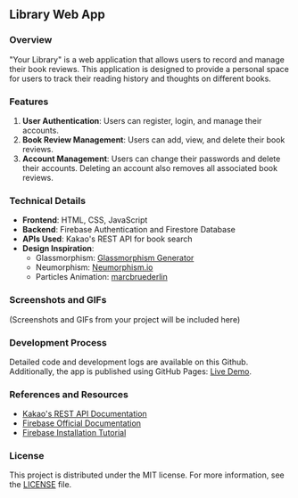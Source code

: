 ## **Library Web App**

### **Overview**

"Your Library" is a web application that allows users to record and manage their book reviews. This application is designed to provide a personal space for users to track their reading history and thoughts on different books.

### **Features**

1. **User Authentication**: Users can register, login, and manage their accounts.
2. **Book Review Management**: Users can add, view, and delete their book reviews.
3. **Account Management**: Users can change their passwords and delete their accounts. Deleting an account also removes all associated book reviews.

### **Technical Details**

-   **Frontend**: HTML, CSS, JavaScript
-   **Backend**: Firebase Authentication and Firestore Database
-   **APIs Used**: Kakao's REST API for book search
-   **Design Inspiration**:
    -   Glassmorphism: [Glassmorphism Generator](https://hype4.academy/tools/glassmorphism-generator)
    -   Neumorphism: [Neumorphism.io](https://neumorphism.io/#ffffff)
    -   Particles Animation: [marcbruederlin](https://github.com/marcbruederlin/particles.js)

### **Screenshots and GIFs**

(Screenshots and GIFs from your project will be included here)

### **Development Process**

Detailed code and development logs are available on this Github.
<br>
Additionally, the app is published using GitHub Pages: [Live Demo](https://h4ruraka.github.io/LibraryWebApp/public/).

### **References and Resources**

-   [Kakao's REST API Documentation](https://developers.kakao.com/docs/latest/ko/daum-search/dev-guide#search-book)
-   [Firebase Official Documentation](https://firebase.google.com/docs)
-   [Firebase Installation Tutorial](https://www.youtube.com/watch?v=9RkXchEJgKU)

### **License**

This project is distributed under the MIT license. For more information, see the [LICENSE](LICENSE) file.
